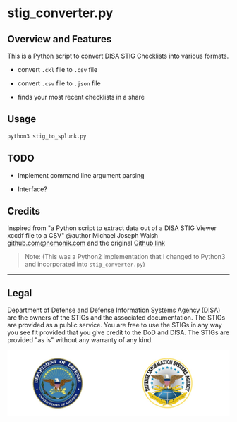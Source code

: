 # stig_converter.py

## Overview and Features

This is a Python script to convert DISA STIG Checklists into various formats.

- convert `.ckl` file to `.csv` file

- convert `.csv` file to `.json` file

- finds your most recent checklists in a share

## Usage

```python
python3 stig_to_splunk.py
```

## TODO

- Implement command line argument parsing

- Interface?

## Credits

Inspired from "a Python script to extract data out of a DISA STIG Viewer xccdf file to a CSV" @author Michael Joseph Walsh <github.com@nemonik.com> and the original [Github link](https://gist.github.com/nemonik/951a0e55436e0708222b)

> Note: (This was a Python2 implementation that I changed to Python3 and incorporated into `stig_converter.py`)

---

## Legal

Department of Defense and Defense Information Systems Agency (DISA) are the owners of the STIGs and the associated documentation. The STIGs are provided as a public service. You are free to use the STIGs in any way you see fit provided that you give credit to the DoD and DISA. The STIGs are provided "as is" without any warranty of any kind.

![DoD and DISA](./docs/DoD-DISA-logos-as-JPEG.jpg)
